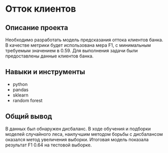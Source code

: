 #  Отток клиентов

## Описание проекта
Необходимо разработать модель предсказания оттока клиентов банка. В качестве метрики будет использована мера F1, с минимальным требуемым значением в 0.59. Для выполнения задачи были предоставлены данные клиентов банка.

## Навыки и инструменты
- python
- pandas
- sklearn
- random forest

## Общий вывод
В данных был обнаружен дисбаланс. В ходе обучения и подборки моделей случайного леса, наилучшим методом борьбы с дисбалансом оказался метод увеличения выборки. Итоговая модель показала результат F1 0.64 на тестовой выборке.